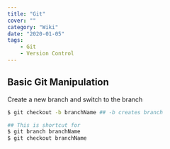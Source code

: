 ```yaml
---
title: "Git"
cover: ""
category: "Wiki"
date: "2020-01-05"
tags:
    - Git
    - Version Control
---
```


## Basic Git Manipulation

Create a new branch and switch to the branch

```bash
$ git checkout -b branchName ## -b creates branch

## This is shortcut for
$ git branch branchName
$ git checkout branchName
```
